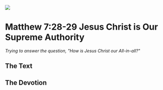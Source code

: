 <img class="intro-right" src="/images/art-matthew.jpg">

# Matthew 7:28-29 Jesus Christ is Our Supreme Authority

*Trying to answer the question, "How is Jesus Christ our All-in-all?"*

## The Text

## The Devotion